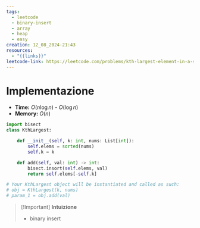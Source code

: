 ```yaml
---
tags:
  - leetcode
  - binary-insert
  - array
  - heap
  - easy
creation: 12_08_2024-21:43
resources:
  - "{{links}}"
leetcode-link: https://leetcode.com/problems/kth-largest-element-in-a-stream/?envType=daily-question&envId=2024-08-12
---
```

# Implementazione

- **Time:** $O(n\log n)$ - $O(\log n)$
- **Memory:** $O(n)$

```python
import bisect
class KthLargest:

    def __init__(self, k: int, nums: List[int]):
        self.elems = sorted(nums)
        self.k = k

    def add(self, val: int) -> int:
        bisect.insort(self.elems, val)
        return self.elems[-self.k]

# Your KthLargest object will be instantiated and called as such:
# obj = KthLargest(k, nums)
# param_1 = obj.add(val)    
```

>[!Important] **Intuizione**
> - binary insert
